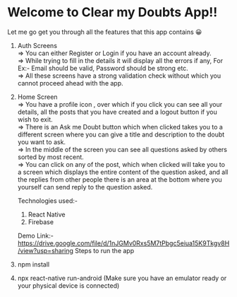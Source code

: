 # Welcome to Clear my Doubts App!!
Let me go get you through all the features that this app contains 😀

1) Auth Screens <br/>
=> You can either Register or Login if you have an account already.<br/>
=> While trying to fill in the details it will display all the errors if any, For Ex:- Email should be valid, Password should be strong etc.<br/>
=> All these screens have a strong validation check without which you cannot proceed ahead with the app.<br/>

2) Home Screen <br/>
=> You have a profile icon , over which if you click you can see all your details, all the posts that you have created and a logout button if you wish to exit.<br/>
=> There is an Ask me Doubt button which when clicked takes you to a different screen where you can give a title and description to the doubt you want to ask.<br/>
=> In the middle of the screen you can see all questions asked by others sorted by most recent.<br/>
=> You can click on any of the post, which when clicked will take you to a screen which displays the entire content of the question asked, and all the replies from other people
   there is an area at the bottom where you yourself can send reply to the question asked.<br/>
   
   
   Technologies used:-
   1) React Native
   2) Firebase

   Demo Link:- https://drive.google.com/file/d/1nJGMv0Rxs5M7tPbgc5eiua15K9Tkgv8H/view?usp=sharing
Steps to run the app
1) npm install
2) npx react-native run-android
(Make sure you have an emulator ready or your physical device is connected)
